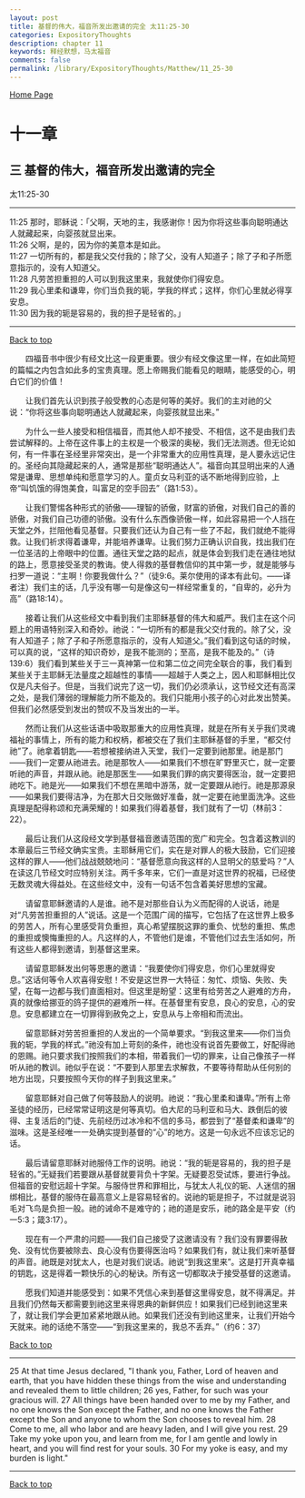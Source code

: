 ```yaml
---
layout: post
title: 基督的伟大，福音所发出邀请的完全 太11:25-30
categories: ExpositoryThoughts
description: chapter 11
keywords: 释经默想，马太福音
comments: false
permalink: /library/ExpositoryThoughts/Matthew/11_25-30
---
```

[ Home Page ]({{site.baseurl}}/index) <br>

<a name="0"></a>
# 十一章 

## 三 基督的伟大，福音所发出邀请的完全

太11:25-30

***

11:25 那时，耶稣说：「父啊，天地的主，我感谢你！因为你将这些事向聪明通达人就藏起来，向婴孩就显出来。<br>
11:26 父啊，是的，因为你的美意本是如此。<br>
11:27 一切所有的，都是我父交付我的；除了父，没有人知道子；除了子和子所愿意指示的，没有人知道父。<br>
11:28 凡劳苦担重担的人可以到我这里来，我就使你们得安息。<br>
11:29 我心里柔和谦卑，你们当负我的轭，学我的样式；这样，你们心里就必得享安息。<br>
11:30 因为我的轭是容易的，我的担子是轻省的。」<br>

***

[Back to top](#0)

&emsp;&emsp;四福音书中很少有经文比这一段更重要。很少有经文像这里一样，在如此简短的篇幅之内包含如此多的宝贵真理。愿上帝赐我们能看见的眼睛，能感受的心，明白它们的价值！

&emsp;&emsp;让我们首先认识到孩子般受教的心态是何等的美好。我们的主对祂的父说：“你将这些事向聪明通达人就藏起来，向婴孩就显出来。”

&emsp;&emsp;为什么一些人接受和相信福音，而其他人却不接受、不相信，这不是由我们去尝试解释的。上帝在这件事上的主权是一个极深的奥秘，我们无法测透。但无论如何，有一件事在圣经里非常突出，是一个非常重大的应用性真理，是人要永远记住的。圣经向其隐藏起来的人，通常是那些“聪明通达人”。福音向其显明出来的人通常是谦卑、思想单纯和愿意学习的人。童贞女马利亚的话不断地得到应验，上帝“叫饥饿的得饱美食，叫富足的空手回去”（路1:53）。

&emsp;&emsp;让我们警惕各种形式的骄傲——理智的骄傲，财富的骄傲，对我们自己的善的骄傲，对我们自己功德的骄傲。没有什么东西像骄傲一样，如此容易把一个人挡在天堂之外，拦阻他看见基督。只要我们还认为自己有一些了不起，我们就绝不能得救。让我们祈求得着谦卑，并能培养谦卑。让我们努力正确认识自我，找出我们在一位圣洁的上帝眼中的位置。通往天堂之路的起点，就是体会到我们走在通往地狱的路上，愿意接受圣灵的教诲。使人得救的基督教信仰的其中第一步，就是能够与扫罗一道说：“主啊！你要我做什么？”（徒9:6。莱尔使用的译本有此句。——译者注）我们主的话，几乎没有哪一句是像这句一样经常重复的，“自卑的，必升为高”（路18:14）。

&emsp;&emsp;接着让我们从这些经文中看到我们主耶稣基督的伟大和威严。我们主在这个问题上的用语特别深入和奇妙。祂说：“一切所有的都是我父交付我的。除了父，没有人知道子；除了子和子所愿意指示的，没有人知道父。”我们看到这句话的时候，可以真的说，“这样的知识奇妙，是我不能测的；至高，是我不能及的。”（诗139:6）我们看到某些关于三一真神第一位和第二位之间完全联合的事，我们看到某些关于主耶稣无法量度之超越性的事情——超越于人类之上，因人和耶稣相比仅仅是凡夫俗子。但是，当我们说完了这一切，我们仍必须承认，这节经文还有高深之处，是我们薄弱的理解能力所不能及的。我们只能用小孩子的心对此发出赞美。但我们必然感受到发出的赞叹不及当发出的一半。

&emsp;&emsp;然而让我们从这些话语中吸取那重大的应用性真理，就是在所有关乎我们灵魂福祉的事情上，所有的能力和权柄，都被交在了我们主耶稣基督的手里，“都交付祂”了。祂拿着钥匙——若想被接纳进入天堂，我们一定要到祂那里。祂是那门——我们一定要从祂进去。祂是那牧人——如果我们不想在旷野里灭亡，就一定要听祂的声音，并跟从祂。祂是那医生——如果我们罪的病灾要得医治，就一定要把祂吃下。祂是光——如果我们不想在黑暗中游荡，就一定要跟从祂行。祂是那源泉——如果我们要得洁净，为在那大日交账做好准备，就一定要在祂里面洗净。这些真理是配得称颂和充满荣耀的！如果我们得着基督，我们就有了一切（林前3：22）。

&emsp;&emsp;最后让我们从这段经文学到基督福音邀请范围的宽广和完全。包含着这教训的本章最后三节经文确实宝贵。主耶稣用它们，实在是对罪人的极大鼓励，它们迎接这样的罪人——他们战战兢兢地问：“基督愿意向我这样的人显明父的慈爱吗？”人在读这几节经文时应特别关注。两千多年来，它们一直是对这世界的祝福，已经使无数灵魂大得益处。在这些经文中，没有一句话不包含着美好思想的宝藏。

&emsp;&emsp;请留意耶稣邀请的人是谁。祂不是对那些自认为义而配得的人说话，祂是对“凡劳苦担重担的人”说话。这是一个范围广阔的描写，它包括了在这世界上极多的劳苦人，所有心里感受背负重担，真心希望摆脱这罪的重负、忧愁的重担、焦虑的重担或懊悔重担的人。凡这样的人，不管他们是谁，不管他们过去生活如何，所有这些人都得到邀请，到基督这里来。

&emsp;&emsp;请留意耶稣发出何等恩惠的邀请：“我要使你们得安息，你们心里就得安息。”这话何等令人欢喜得安慰！不安是这世界一大特征：匆忙、烦恼、失败、失望，在每一边都与我们直面相对。但这里是盼望：这里有给劳苦之人避难的方舟，真的就像给挪亚的鸽子提供的避难所一样。在基督里有安息，良心的安息，心的安息。安息都建立在一切罪得到赦免之上，安息从与上帝相和而流出。

&emsp;&emsp;留意耶稣对劳苦担重担的人发出的一个简单要求。“到我这里来——你们当负我的轭，学我的样式。”祂没有加上苛刻的条件，祂也没有说首先要做工，好配得祂的恩赐。祂只要求我们按照我们的本相，带着我们一切的罪来，让自己像孩子一样听从祂的教训。祂似乎在说：“不要到人那里去求解救，不要等待帮助从任何别的地方出现，只要按照今天你的样子到我这里来。”

&emsp;&emsp;留意耶稣对自己做了何等鼓励人的说明。祂说：“我心里柔和谦卑。”所有上帝圣徒的经历，已经常常证明这是何等真切。伯大尼的马利亚和马大、跌倒后的彼得、主复活后的门徒、先前经历过冰冷和不信的多马，都尝到了“基督柔和谦卑”的滋味。这是圣经唯一一处确实提到基督的“心”的地方。这是一句永远不应该忘记的话。

&emsp;&emsp;最后请留意耶稣对祂服侍工作的说明。祂说：“我的轭是容易的，我的担子是轻省的。”无疑我们若要跟从基督就要背负十字架。无疑要忍受试炼，要进行争战。但福音的安慰远超十字架。与服侍世界和罪相比，与犹太人礼仪的轭、人迷信的捆绑相比，基督的服侍在最高意义上是容易轻省的。说祂的轭是担子，不过就是说羽毛对飞鸟是负担一般。祂的诫命不是难守的；祂的道是安乐，祂的路全是平安（约一5:3；箴3:17）。

&emsp;&emsp;现在有一个严肃的问题——我们自己接受了这邀请没有？我们没有罪要得赦免、没有忧伤要被除去、良心没有伤要得医治吗？如果我们有，就让我们来听基督的声音。祂既是对犹太人，也是对我们说话。祂说“到我这里来”。这是打开真幸福的钥匙，这是得着一颗快乐的心的秘诀。所有这一切都取决于接受基督的这邀请。

&emsp;&emsp;愿我们知道并能感受到：如果不凭信心来到基督这里得安息，就不得满足。并且我们仍然每天都需要到祂这里来得恩典的新鲜供应！如果我们已经到祂这里来了，就让我们学会更加紧紧地跟从祂。如果我们还没有到祂这里来，让我们开始今天就来。祂的话绝不落空——“到我这里来的，我总不丢弃。”（约6：37）

[Back to top](#0)

***

25 At that time Jesus declared, "I thank you, Father, Lord of heaven and earth, that you have hidden these things from the wise and understanding and revealed them to little children; 26 yes, Father, for such was your gracious will. 27 All things have been handed over to me by my Father, and no one knows the Son except the Father, and no one knows the Father except the Son and anyone to whom the Son chooses to reveal him. 28 Come to me, all who labor and are heavy laden, and I will give you rest. 29 Take my yoke upon you, and learn from me, for I am gentle and lowly in heart, and you will find rest for your souls. 30 For my yoke is easy, and my burden is light."

***

[Back to top](#0)
